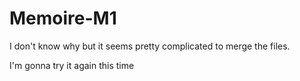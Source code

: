 # Memoire-M1

I don't know why but it seems pretty complicated to merge the files.

I'm gonna try it again this time

